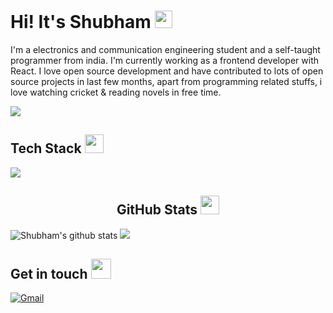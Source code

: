 <h1>Hi! It's Shubham <img src="https://raw.githubusercontent.com/MartinHeinz/MartinHeinz/master/wave.gif" width="28"></h1>

I'm a electronics and communication engineering student and a self-taught programmer from india. I'm currently working as a frontend developer with React. I love open source development and have contributed to lots of open source projects in last few months, apart from programming related stuffs, i love watching cricket & reading novels in free time.

![](https://komarev.com/ghpvc/?username=shubhamkumarjha827)

<h2>Tech Stack <img src="https://camo.githubusercontent.com/63371d36886ee658f5a97401f393e1ab1684b2fd3de674b8f5efc7d410b2a3d0/68747470733a2f2f6d656469612e67697068792e636f6d2f6d656469612f57556c706c634d704f43456d5447427442572f67697068792e676966" width="30"</img></h2>

![](https://skillicons.dev/icons?i=html,css,js,react,jquery,vscode,git,github,githubactions,python,markdown)

<h2 align="center">GitHub Stats <img src="https://camo.githubusercontent.com/63371d36886ee658f5a97401f393e1ab1684b2fd3de674b8f5efc7d410b2a3d0/68747470733a2f2f6d656469612e67697068792e636f6d2f6d656469612f57556c706c634d704f43456d5447427442572f67697068792e676966" width="30"</img></h2>

![Shubham's github stats](https://github-readme-stats.vercel.app/api?username=ShubhamKrJha827&show_icons=true&count_private=true&hide_border=true)
<img src="https://github-readme-stats.vercel.app/api/top-langs/?username=ShubhamKrJha827&show_icons=true&hide_border=true&layout=compact&cache_seconds=7200&theme=light" />

<h2>Get in touch <img src="https://media.giphy.com/media/LnQjpWaON8nhr21vNW/giphy.gif" width="32"/></h2>
  
[![Gmail](https://img.shields.io/badge/Gmail-D14836?style=for-the-badge&logo=gmail&logoColor=white)](mailto://shubhamkumarjha827@gmail.com)

